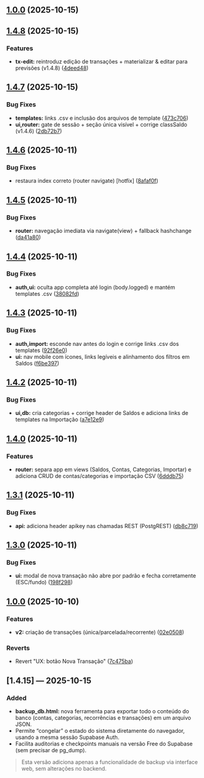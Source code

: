 ## [1.0.0](https://github.com/rwiltgen/MWFinance/compare/v1.4.8...v1.0.0) (2025-10-15)
## [1.4.8](https://github.com/rwiltgen/MWFinance/compare/v1.4.7...v1.4.8) (2025-10-15)

### Features

* **tx-edit:** reintroduz edição de transações + materializar & editar para previsões (v1.4.8) ([4deed48](https://github.com/rwiltgen/MWFinance/commit/4deed4866dd99cd82bc1d0c73dcd5546954c4ecd))
## [1.4.7](https://github.com/rwiltgen/MWFinance/compare/v1.4.6...v1.4.7) (2025-10-15)

### Bug Fixes

* **templates:** links .csv e inclusão dos arquivos de template ([473c706](https://github.com/rwiltgen/MWFinance/commit/473c706e93f4e0f0c5b0e0067b504ef30cbc3250))
* **ui,router:** gate de sessão + seção única visível + corrige classSaldo (v1.4.6) ([2db72b7](https://github.com/rwiltgen/MWFinance/commit/2db72b7687236da01d16e44b47ffdd6690445c2e))
## [1.4.6](https://github.com/rwiltgen/MWFinance/compare/v1.4.5...v1.4.6) (2025-10-11)

### Bug Fixes

* restaura index correto (router navigate) [hotfix] ([8afaf0f](https://github.com/rwiltgen/MWFinance/commit/8afaf0f397e8c6c5c0da3fb2ea1f3793c15d9c3e))
## [1.4.5](https://github.com/rwiltgen/MWFinance/compare/v1.4.4...v1.4.5) (2025-10-11)

### Bug Fixes

* **router:** navegação imediata via navigate(view) + fallback hashchange ([da41a80](https://github.com/rwiltgen/MWFinance/commit/da41a80a3911b03a63607ac9717717f2abe5c18e))
## [1.4.4](https://github.com/rwiltgen/MWFinance/compare/v1.4.3...v1.4.4) (2025-10-11)

### Bug Fixes

* **auth,ui:** oculta app completa até login (body.logged) e mantém templates .csv ([38082fd](https://github.com/rwiltgen/MWFinance/commit/38082fd2e3bfafea9a0a06a91529f96bef762625))
## [1.4.3](https://github.com/rwiltgen/MWFinance/compare/v1.4.2...v1.4.3) (2025-10-11)

### Bug Fixes

* **auth,import:** esconde nav antes do login e corrige links .csv dos templates ([92f26e0](https://github.com/rwiltgen/MWFinance/commit/92f26e07ebffd6b8da592956dce667518cf30181))
* **ui:** nav mobile com ícones, links legíveis e alinhamento dos filtros em Saldos ([f6be397](https://github.com/rwiltgen/MWFinance/commit/f6be397fb00047248cb46d39d5ef9b9b9408c8d0))
## [1.4.2](https://github.com/rwiltgen/MWFinance/compare/v1.4.1...v1.4.2) (2025-10-11)

### Bug Fixes

* **ui,db:** cria categorias + corrige header de Saldos e adiciona links de templates na Importação ([a7e12e9](https://github.com/rwiltgen/MWFinance/commit/a7e12e992d66ff821ba970a48bcfd9790503ad0f))
## [1.4.0](https://github.com/rwiltgen/MWFinance/compare/v1.3.1...v1.4.0) (2025-10-11)

### Features

* **router:** separa app em views (Saldos, Contas, Categorias, Importar) e adiciona CRUD de contas/categorias e importação CSV ([6dddb75](https://github.com/rwiltgen/MWFinance/commit/6dddb75533aa029515404fe075b34df7b81e5941))
## [1.3.1](https://github.com/rwiltgen/MWFinance/compare/v1.3.0...v1.3.1) (2025-10-11)

### Bug Fixes

* **api:** adiciona header apikey nas chamadas REST (PostgREST) ([db8c719](https://github.com/rwiltgen/MWFinance/commit/db8c71906bcbe55d3958e55c1a3e2e4de1e68db4))
## [1.3.0](https://github.com/rwiltgen/MWFinance/compare/v1.2.0...v1.3.0) (2025-10-11)

### Bug Fixes

* **ui:** modal de nova transação não abre por padrão e fecha corretamente (ESC/fundo) ([198f298](https://github.com/rwiltgen/MWFinance/commit/198f2980275c91dfd35fef1fe63958e7967080c5))
## [1.0.0](https://github.com/rwiltgen/MWFinance/compare/7c475ba61844b33fea530fe3f9fead3710c6aaad...v1.0.0) (2025-10-10)

### Features

* **v2:** criação de transações (única/parcelada/recorrente) ([02e0508](https://github.com/rwiltgen/MWFinance/commit/02e05080eb5ca532a0e33100de758ed219bcc462))

### Reverts

* Revert "UX: botão Nova Transação" ([7c475ba](https://github.com/rwiltgen/MWFinance/commit/7c475ba61844b33fea530fe3f9fead3710c6aaad))

## [1.4.15] — 2025-10-15
### Added
- **backup_db.html:** nova ferramenta para exportar todo o conteúdo do banco (contas, categorias, recorrências e transações) em um arquivo JSON.
- Permite “congelar” o estado do sistema diretamente do navegador, usando a mesma sessão Supabase Auth.
- Facilita auditorias e checkpoints manuais na versão Free do Supabase (sem precisar de pg_dump).

> Esta versão adiciona apenas a funcionalidade de backup via interface web, sem alterações no backend.
